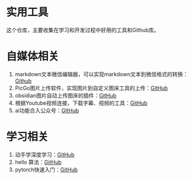 # 实用工具
这个仓库，主要收集在学习和开发过程中好用的工具和Github库。
# 自媒体相关
1. markdown文本微信编辑器，可以实现markdown文本到微信格式的转换：[Github](https://github.com/doocs/md)
2. PicGo图片上传软件，实现图片到自定义图床工具的上传：[GitHub](https://github.com/Molunerfinn/PicGo)
3. obsidian图片自动上传图床的插件：[GitHub](https://github.com/renmu123/obsidian-image-auto-upload-plugin)
4. 根据Youtube视频连接，下载字幕、视频的工具：[GitHub](https://github.com/zhaozhihua97/video-downloads)
5. ai功能合入公众号：[GItHub](https://github.com/pwh-pwh/aiwechat-vercel)
# 学习相关
1. 动手学深度学习：[GitHub](https://github.com/d2l-ai/d2l-zh)
2. hello 算法：[GitHub](https://github.com/krahets/hello-algo)
3. pytorch快速入门：[GitHub](https://github.com/zergtant/pytorch-handbook)
